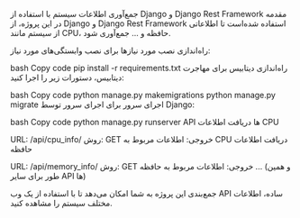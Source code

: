 جمع‌آوری اطلاعات سیستم با استفاده از Django و Django Rest Framework
مقدمه
در این پروژه، از Django و Django Rest Framework استفاده شده‌است تا اطلاعاتی از سیستم مانند CPU، حافظه و ... جمع‌آوری شود.

راه‌اندازی
نصب مورد نیازها
برای نصب وابستگی‌های مورد نیاز:

bash
Copy code
pip install -r requirements.txt
راه‌اندازی دیتابیس
برای مهاجرت دیتابیس، دستورات زیر را اجرا کنید:

bash
Copy code
python manage.py makemigrations
python manage.py migrate
اجرای سرور
برای اجرای سرور توسط Django:

bash
Copy code
python manage.py runserver
API ها
دریافت اطلاعات CPU

URL: /api/cpu_info/
روش: GET
خروجی: اطلاعات مربوط به CPU
دریافت اطلاعات حافظه

URL: /api/memory_info/
روش: GET
خروجی: اطلاعات مربوط به حافظه
... (و همین طور برای سایر API ها)

جمع‌بندی
این پروژه به شما امکان می‌دهد تا با استفاده از یک وب API ساده، اطلاعات مختلف سیستم را مشاهده کنید.

